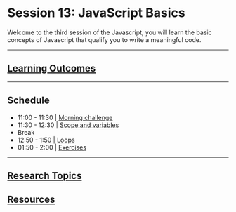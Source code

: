 # Session 13: JavaScript Basics

Welcome to the third session of the Javascript, you will learn the basic concepts of Javascript that qualify you to write a meaningful code.

---   

## **[Learning Outcomes](./learning-outcomes.md)**
---

## Schedule

- 11:00 - 11:30 | [Morning challenge](./morning-challenge.md)
- 11:30 - 12:30 | [Scope and variables](./scope.md#scope)
- Break
- 12:50 - 1:50  | [Loops](./loops.md)
- 01:50 - 2:00  | [Exercises](./exercises.md)

---

## **[Research Topics](./research-topics.md)**

## **[Resources](./resources.md)**

